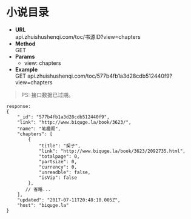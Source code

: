 # 小说目录

- <strong>URL</strong>  
  api.zhuishushenqi.com/toc/书源ID?view=chapters
- <strong>Method</strong>    
  GET
- <strong>Params</strong>  
    - view: chapters
- <strong>Example</strong>  
  GET api.zhuishushenqi.com/toc/577b4fb1a3d28cdb512440f9?view=chapters

> PS: 接口数据已过期。

```
response:
{
    "_id": "577b4fb1a3d28cdb512440f9",
    "link": "http://www.biquge.la/book/3623/",
    "name": "笔趣阁",
    "chapters": [
        {
            "title": "契子",
            "link": "http://www.biquge.la/book/3623/2092735.html",
            "totalpage": 0,
            "partsize": 0,
            "currency": 0,
            "unreadble": false,
            "isVip": false
        },
       // 省略...
    ],
    "updated": "2017-07-11T20:48:10.005Z",
    "host": "biquge.la"
}
```
